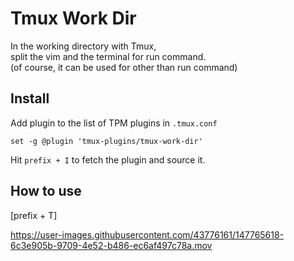 # Tmux Work Dir

In the working directory with Tmux,  
split the vim and the terminal for run command.  
(of course, it can be used for other than run command)

## Install

Add plugin to the list of TPM plugins in `.tmux.conf`

```shell
set -g @plugin 'tmux-plugins/tmux-work-dir'
```

Hit `prefix + I` to fetch the plugin and source it.

## How to use

[prefix + T]

https://user-images.githubusercontent.com/43776161/147765618-6c3e905b-9709-4e52-b486-ec6af497c78a.mov

